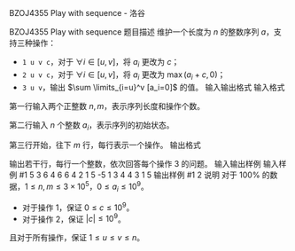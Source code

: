 



BZOJ4355 Play with sequence - 洛谷














BZOJ4355 Play with sequence
题目描述
维护一个长度为 $n$ 的整数序列 $a$，支持三种操作：

- `1 u v c`，对于 $\forall i \in [u,v]$，将 $a_i$ 更改为 $c$；
- `2 u v c`，对于 $\forall i \in [u,v]$，将 $a_i$ 更改为 $\max(a_i+c,0)$；
- `3 u v`，输出 $\sum \limits_{i=u}^v [a_i=0]$ 的值。
输入输出格式
输入格式

第一行输入两个正整数 $n,m$，表示序列长度和操作个数。

第二行输入 $n$ 个整数 $a_i$，表示序列的初始状态。

第三行开始，往下 $m$ 行，每行表示一个操作。
输出格式

输出若干行，每行一个整数，依次回答每个操作 $3$ 的问题。
输入输出样例
输入样例 #1
5 3
6 4 6 6 4 
2 1 5 -5
1 3 4 4
3 1 5
输出样例 #1
2
说明
对于 $100\%$ 的数据，$1\leq n,m\leq 3\times 10^5$，$0\leq a_i\leq 10^9$。

- 对于操作 $1$，保证 $0\leq c\leq 10^9$。
- 对于操作 $2$，保证 $|c| \leq 10^9$。

且对于所有操作，保证 $1\leq u\leq v\leq n$。






